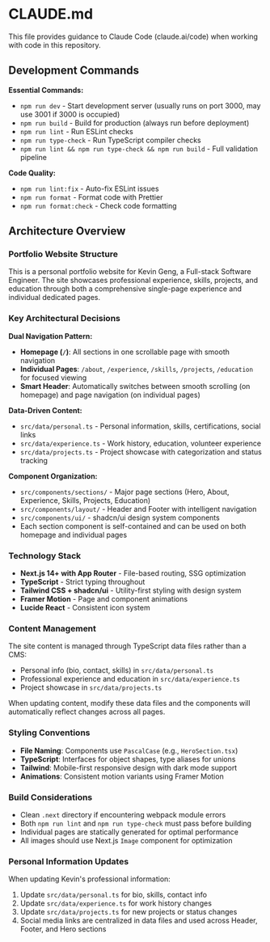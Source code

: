 # CLAUDE.md

This file provides guidance to Claude Code (claude.ai/code) when working with code in this repository.

## Development Commands

**Essential Commands:**
- `npm run dev` - Start development server (usually runs on port 3000, may use 3001 if 3000 is occupied)
- `npm run build` - Build for production (always run before deployment)
- `npm run lint` - Run ESLint checks
- `npm run type-check` - Run TypeScript compiler checks
- `npm run lint && npm run type-check && npm run build` - Full validation pipeline

**Code Quality:**
- `npm run lint:fix` - Auto-fix ESLint issues
- `npm run format` - Format code with Prettier
- `npm run format:check` - Check code formatting

## Architecture Overview

### Portfolio Website Structure
This is a personal portfolio website for Kevin Geng, a Full-stack Software Engineer. The site showcases professional experience, skills, projects, and education through both a comprehensive single-page experience and individual dedicated pages.

### Key Architectural Decisions

**Dual Navigation Pattern:**
- **Homepage (`/`)**: All sections in one scrollable page with smooth navigation
- **Individual Pages**: `/about`, `/experience`, `/skills`, `/projects`, `/education` for focused viewing
- **Smart Header**: Automatically switches between smooth scrolling (on homepage) and page navigation (on individual pages)

**Data-Driven Content:**
- `src/data/personal.ts` - Personal information, skills, certifications, social links
- `src/data/experience.ts` - Work history, education, volunteer experience
- `src/data/projects.ts` - Project showcase with categorization and status tracking

**Component Organization:**
- `src/components/sections/` - Major page sections (Hero, About, Experience, Skills, Projects, Education)
- `src/components/layout/` - Header and Footer with intelligent navigation
- `src/components/ui/` - shadcn/ui design system components
- Each section component is self-contained and can be used on both homepage and individual pages

### Technology Stack
- **Next.js 14+ with App Router** - File-based routing, SSG optimization
- **TypeScript** - Strict typing throughout
- **Tailwind CSS + shadcn/ui** - Utility-first styling with design system
- **Framer Motion** - Page and component animations
- **Lucide React** - Consistent icon system

### Content Management
The site content is managed through TypeScript data files rather than a CMS:
- Personal info (bio, contact, skills) in `src/data/personal.ts`
- Professional experience and education in `src/data/experience.ts`
- Project showcase in `src/data/projects.ts`

When updating content, modify these data files and the components will automatically reflect changes across all pages.

### Styling Conventions
- **File Naming**: Components use `PascalCase` (e.g., `HeroSection.tsx`)
- **TypeScript**: Interfaces for object shapes, type aliases for unions
- **Tailwind**: Mobile-first responsive design with dark mode support
- **Animations**: Consistent motion variants using Framer Motion

### Build Considerations
- Clean `.next` directory if encountering webpack module errors
- Both `npm run lint` and `npm run type-check` must pass before building
- Individual pages are statically generated for optimal performance
- All images should use Next.js `Image` component for optimization

### Personal Information Updates
When updating Kevin's professional information:
1. Update `src/data/personal.ts` for bio, skills, contact info
2. Update `src/data/experience.ts` for work history changes
3. Update `src/data/projects.ts` for new projects or status changes
4. Social media links are centralized in data files and used across Header, Footer, and Hero sections